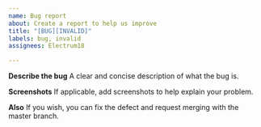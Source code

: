 ```yaml
---
name: Bug report
about: Create a report to help us improve
title: "[BUG][INVALID]"
labels: bug, invalid
assignees: Electrum18

---
```


**Describe the bug**
A clear and concise description of what the bug is.

**Screenshots**
If applicable, add screenshots to help explain your problem.

**Also**
If you wish, you can fix the defect and request merging with the master branch.
